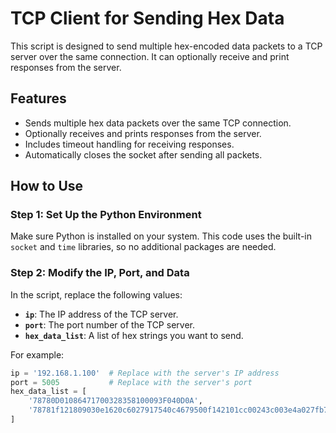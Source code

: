 # TCP Client for Sending Hex Data

This script is designed to send multiple hex-encoded data packets to a TCP server over the same connection. It can optionally receive and print responses from the server.

## Features

- Sends multiple hex data packets over the same TCP connection.
- Optionally receives and prints responses from the server.
- Includes timeout handling for receiving responses.
- Automatically closes the socket after sending all packets.

## How to Use

### Step 1: Set Up the Python Environment

Make sure Python is installed on your system. This code uses the built-in `socket` and `time` libraries, so no additional packages are needed.

### Step 2: Modify the IP, Port, and Data

In the script, replace the following values:

- **`ip`**: The IP address of the TCP server.
- **`port`**: The port number of the TCP server.
- **`hex_data_list`**: A list of hex strings you want to send.

For example:

```python
ip = '192.168.1.100'  # Replace with the server's IP address
port = 5005           # Replace with the server's port
hex_data_list = [
    '78780D01086471700328358100093F040D0A',
    '78781f121809030e1620c6027917540c4679500f142101cc00243c003e4a027fb7ac0d0a'
]

